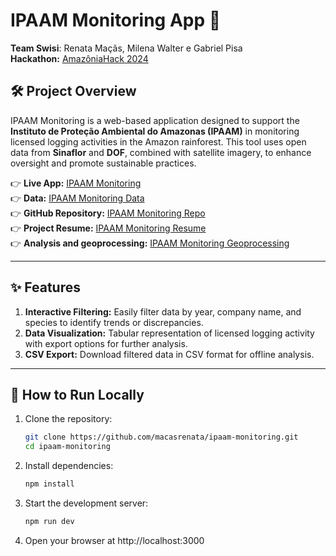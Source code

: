 # IPAAM Monitoring App 🌳

**Team Swisi**: Renata Maçãs, Milena Walter e Gabriel Pisa  
**Hackathon:**  [AmazôniaHack 2024](https://amazoniahack.co/)     

## 🛠 Project Overview  
IPAAM Monitoring is a web-based application designed to support the **Instituto de Proteção Ambiental do Amazonas (IPAAM)** in monitoring licensed logging activities in the Amazon rainforest. This tool uses open data from **Sinaflor** and **DOF**, combined with satellite imagery, to enhance oversight and promote sustainable practices.  

👉 **Live App:** [IPAAM Monitoring](https://ipaam-monitoring.vercel.app/produtos)    
👉 **Data:** [IPAAM Monitoring Data](https://ipaam-monitoring.vercel.app/api/dados)  
👉 **GitHub Repository:** [IPAAM Monitoring Repo](https://github.com/macasrenata/ipaam-monitoring)   
👉 **Project Resume:** [IPAAM Monitoring Resume](https://docs.google.com/document/d/1RDJtNLLkvkfYPlLr2M0pcBqFnRY79rcM0n5qRfcXuPo/edit?tab=t.0#heading=h.maqb4h99butr)   
👉 **Analysis and geoprocessing:** [IPAAM Monitoring Geoprocessing](https://uiro.shinyapps.io/swisi/)   

---

## ✨ Features  
1. **Interactive Filtering:** Easily filter data by year, company name, and species to identify trends or discrepancies.  
2. **Data Visualization:** Tabular representation of licensed logging activity with export options for further analysis.  
3. **CSV Export:** Download filtered data in CSV format for offline analysis.  

---

## 🚀 How to Run Locally  
1. Clone the repository:  
   ```bash
   git clone https://github.com/macasrenata/ipaam-monitoring.git
   cd ipaam-monitoring
   ```

2. Install dependencies:

    ```bash
   npm install
   ```
    
4. Start the development server:

    ```bash
   npm run dev
   ```

6. Open your browser at http://localhost:3000
